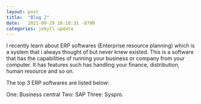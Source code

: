 ```yaml
---
layout: post
title:  "Blog 2"
date:   2021-09-29 16:10:31 -0700
categories: jekyll update
---
```


I recently learn about ERP softwares (Enterprise resource planning) which is a system that i always thought of but never knew existed. This is a software that has the capabilities of running your business or company from your computer. It has features such has handling your finance, distribution, human resource and so on.

The top 3 ERP softwares are listed below:

One: Business central
Two: SAP
Three: Syspro.